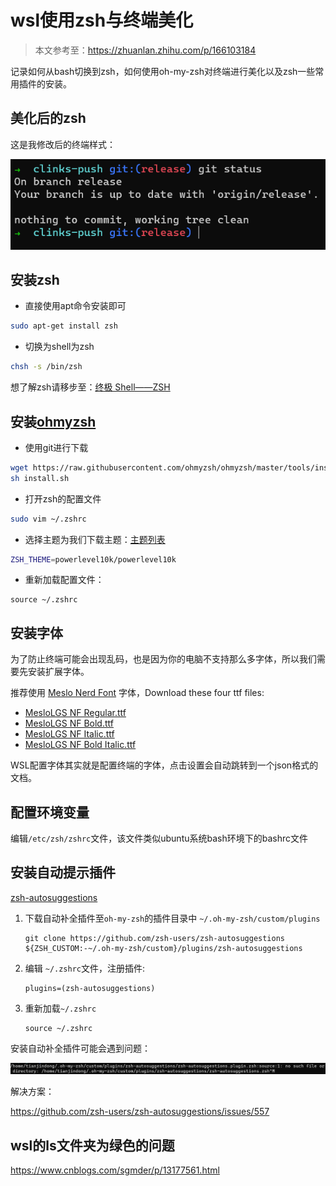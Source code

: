 # wsl使用zsh与终端美化

> 本文参考至：https://zhuanlan.zhihu.com/p/166103184

记录如何从bash切换到zsh，如何使用oh-my-zsh对终端进行美化以及zsh一些常用插件的安装。

## 美化后的zsh

这是我修改后的终端样式：

![](../../../%E5%B7%A5%E5%85%B7%E4%BD%BF%E7%94%A8/%E5%85%B6%E5%AE%83%E5%B7%A5%E5%85%B7/images/2.png)


## 安装zsh

- 直接使用apt命令安装即可

```bash
sudo apt-get install zsh
```

- 切换为shell为zsh

```bash
chsh -s /bin/zsh
```

想了解zsh请移步至：[终极 Shell——ZSH](https://www.cnblogs.com/dhcn/p/11666845.html)

## 安装[ohmyzsh](https://github.com/ohmyzsh/ohmyzsh)

- 使用git进行下载

```bash
wget https://raw.githubusercontent.com/ohmyzsh/ohmyzsh/master/tools/install.sh
sh install.sh
```

- 打开zsh的配置文件

```bash
sudo vim ~/.zshrc
```

- 选择主题为我们下载主题：[主题列表](https://github.com/ohmyzsh/ohmyzsh/wiki/Themes)

```bash
ZSH_THEME=powerlevel10k/powerlevel10k
```

- 重新加载配置文件：

```shell
source ~/.zshrc
```

## 安装字体

为了防止终端可能会出现乱码，也是因为你的电脑不支持那么多字体，所以我们需要先安装扩展字体。

推荐使用 [Meslo Nerd Font](https://link.zhihu.com/?target=https%3A//github.com/romkatv/powerlevel10k%23meslo-nerd-font-patched-for-powerlevel10k) 字体，Download these four ttf files:

- [MesloLGS NF Regular.ttf](https://link.zhihu.com/?target=https%3A//github.com/romkatv/powerlevel10k-media/raw/master/MesloLGS%2520NF%2520Regular.ttf)
- [MesloLGS NF Bold.ttf](https://link.zhihu.com/?target=https%3A//github.com/romkatv/powerlevel10k-media/raw/master/MesloLGS%2520NF%2520Bold.ttf)
- [MesloLGS NF Italic.ttf](https://link.zhihu.com/?target=https%3A//github.com/romkatv/powerlevel10k-media/raw/master/MesloLGS%2520NF%2520Italic.ttf)
- [MesloLGS NF Bold Italic.ttf](https://link.zhihu.com/?target=https%3A//github.com/romkatv/powerlevel10k-media/raw/master/MesloLGS%2520NF%2520Bold%2520Italic.ttf)

WSL配置字体其实就是配置终端的字体，点击设置会自动跳转到一个json格式的文档。

## 配置环境变量

编辑`/etc/zsh/zshrc`文件，该文件类似ubuntu系统bash环境下的bashrc文件

## 安装自动提示插件

[zsh-autosuggestions](https://github.com/zsh-users/zsh-autosuggestions)

1. 下载自动补全插件至`oh-my-zsh`的插件目录中  `~/.oh-my-zsh/custom/plugins`

   ```shell
   git clone https://github.com/zsh-users/zsh-autosuggestions ${ZSH_CUSTOM:-~/.oh-my-zsh/custom}/plugins/zsh-autosuggestions
   ```

2. 编辑 `~/.zshrc`文件，注册插件:

   ```shell
   plugins=(zsh-autosuggestions)
   ```

3. 重新加载`~/.zshrc`

   ```shell
   source ~/.zshrc
   ```

安装自动补全插件可能会遇到问题：

![](../images/3.png)

解决方案：

https://github.com/zsh-users/zsh-autosuggestions/issues/557

## wsl的ls文件夹为绿色的问题

https://www.cnblogs.com/sgmder/p/13177561.html